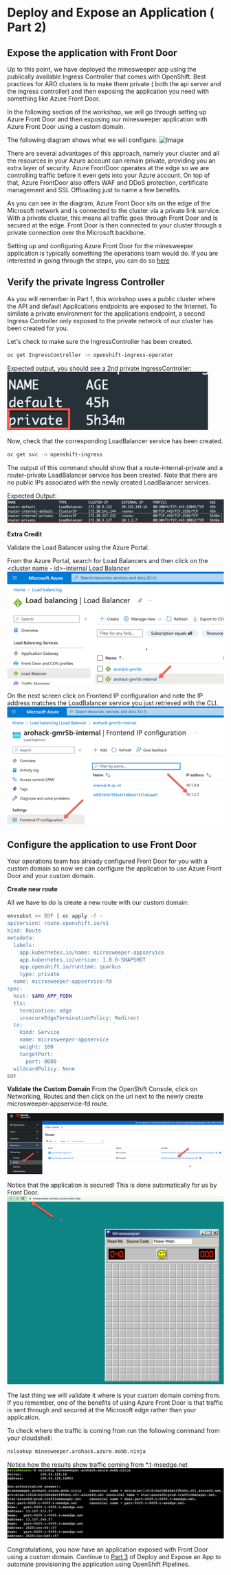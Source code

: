 # Deploy and Expose an Application ( Part 2)

## Expose the application with Front Door
Up to this point, we have deployed the minesweeper app using the publically available Ingress Controller that comes with OpenShift.  Best practices for ARO clusters is to make them private ( both the api server and the ingress controller) and then exposing the application you need with something like Azure Front Door.

In the following section of the workshop, we will go through setting up Azure Front Door and then exposing our minesweeper application with Azure Front Door using a custom domain.

The following diagram shows what we will configure.
![Image](images/aro-frontdoor.png)

There are several advantages of this approach, namely your cluster and all the resources in your Azure account can remain private, providing you an extra layer of security. Azure FrontDoor operates at the edge so we are controlling traffic before it even gets into your Azure account. On top of that, Azure FrontDoor also offers WAF and DDoS protection, certificate management and SSL Offloading just to name a few benefits.

As you can see in the diagram, Azure Front Door sits on the edge of the Microsoft network and is connected to the cluster via a private link service.  With a private cluster, this means all traffic goes through Front Door and is secured at the edge.  Front Door is then connected to your cluster through a private connection over the Microsoft backbone.

Setting up and configuring Azure Front Door for the minesweeper application is typically something the operations team would do.  If you are interested in going through the steps, you can do so [here](../ops/6-front-door.md)  

## Verify the private Ingress Controller
As you will remember in Part 1, this workshop uses a public cluster where the API and default Applications endpoints are exposed to the Internet.  To similate a private environment for the applications endpoint, a second Ingress Controller only exposed to the private network of our cluster has been created for you.


Let's check to make sure the IngressController has been created.

```bash
oc get IngressController -n openshift-ingress-operator
```

Expected output, you should see a 2nd private IngressController:
![Image](images/IngressControllers.png)

Now, check that the corresponding LoadBalancer service has been created.

```bash
oc get svc -n openshift-ingress
```

The output of this command should show that a route-internal-private and a router-private LoadBalancer service has been created.  Note that there are no public IPs associated with the newly created LoadBalancer services.

Expected Output:
![Image](images/LoadBalancer-Services.png)

**Extra Credit**<br>

Validate the Load Balancer using the Azure Portal.

From the Azure Portal, search for Load Balancers and then click on the \<cluster name -  id\>-internal Load Balancer
![Image](images/LoadBalancerPortal-List.png)

On the next screen click on Frontend IP configuration and note the IP address matches the LoadBalancer service you just retrieved with the CLI.
![Image](images/NewLB.png)


## Configure the application to use Front Door
Your operations team has already configured Front Door for you with a custom domain so now we can configure the application to use Azure Front Door and your custom domain.

**Create new route**

All we have to do is create a new route with our custom domain:

```bash
envsubst << EOF | oc apply -f -
apiVersion: route.openshift.io/v1
kind: Route
metadata:
  labels:
    app.kubernetes.io/name: microsweeper-appservice
    app.kubernetes.io/version: 1.0.0-SNAPSHOT
    app.openshift.io/runtime: quarkus
    type: private
  name: microsweeper-appservice-fd
spec:
  host: $ARO_APP_FQDN
  tls:
    termination: edge
    insecureEdgeTerminationPolicy: Redirect
  to:
    kind: Service
    name: microsweeper-appservice
    weight: 100
    targetPort:
      port: 8080
  wildcardPolicy: None
EOF
```

**Validate the Custom Domain**
From the OpenShift Console, click on Networking, Routes and then click on the url next to the newly create microsweeper-appservice-fd route.

![Image](images/route-list2.png)

Notice that the application is secured! This is done automatically for us by Front Door.
![Image](images/secure-fd.png)

The last thing we will validate it where is your custom domain coming from.  If you remember, one of the benefits of using Azure Front Door is that traffic is sent through and secured at the Microsoft edge rather than your application.

To check where the traffic is coming from run the following command from your cloudshell:

```bash 
nslookup minesweeper.arohack.azure.mobb.ninja
```

Notice how the results show traffic coming from *.t-msedge.net
![Image](images/nslookup-edge.png)

Congratulations, you now have an application exposed with Front Door using a custom domain.
Continue to [Part 3](2C-deploy-app.md) of Deploy and Expose an App to automate provisioning the application using OpenShift Pipelines.
